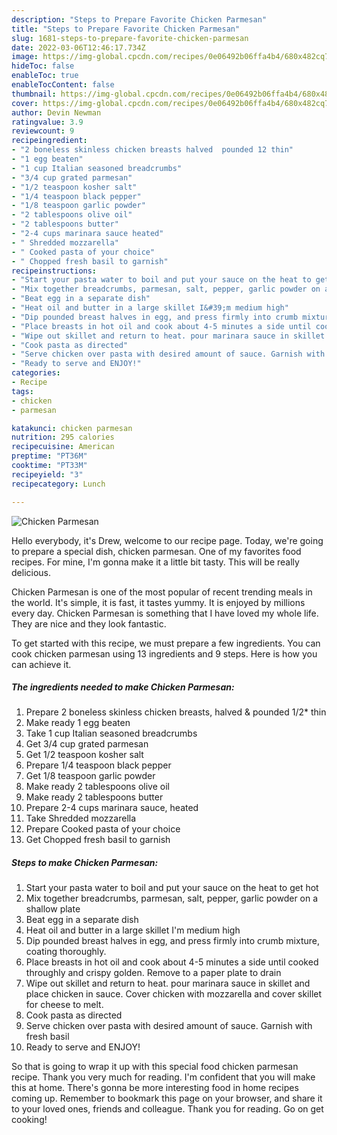 ```yaml
---
description: "Steps to Prepare Favorite Chicken Parmesan"
title: "Steps to Prepare Favorite Chicken Parmesan"
slug: 1681-steps-to-prepare-favorite-chicken-parmesan
date: 2022-03-06T12:46:17.734Z
image: https://img-global.cpcdn.com/recipes/0e06492b06ffa4b4/680x482cq70/chicken-parmesan-recipe-main-photo.jpg
hideToc: false
enableToc: true
enableTocContent: false
thumbnail: https://img-global.cpcdn.com/recipes/0e06492b06ffa4b4/680x482cq70/chicken-parmesan-recipe-main-photo.jpg
cover: https://img-global.cpcdn.com/recipes/0e06492b06ffa4b4/680x482cq70/chicken-parmesan-recipe-main-photo.jpg
author: Devin Newman
ratingvalue: 3.9
reviewcount: 9
recipeingredient:
- "2 boneless skinless chicken breasts halved  pounded 12 thin"
- "1 egg beaten"
- "1 cup Italian seasoned breadcrumbs"
- "3/4 cup grated parmesan"
- "1/2 teaspoon kosher salt"
- "1/4 teaspoon black pepper"
- "1/8 teaspoon garlic powder"
- "2 tablespoons olive oil"
- "2 tablespoons butter"
- "2-4 cups marinara sauce heated"
- " Shredded mozzarella"
- " Cooked pasta of your choice"
- " Chopped fresh basil to garnish"
recipeinstructions:
- "Start your pasta water to boil and put your sauce on the heat to get hot"
- "Mix together breadcrumbs, parmesan, salt, pepper, garlic powder on a shallow plate"
- "Beat egg in a separate dish"
- "Heat oil and butter in a large skillet I&#39;m medium high"
- "Dip pounded breast halves in egg, and press firmly into crumb mixture, coating thoroughly."
- "Place breasts in hot oil and cook about 4-5 minutes a side until cooked throughly and crispy golden. Remove to a paper plate to drain"
- "Wipe out skillet and return to heat. pour marinara sauce in skillet and place chicken in sauce. Cover chicken with mozzarella and cover skillet for cheese to melt."
- "Cook pasta as directed"
- "Serve chicken over pasta with desired amount of sauce. Garnish with fresh basil"
- "Ready to serve and ENJOY!"
categories:
- Recipe
tags:
- chicken
- parmesan

katakunci: chicken parmesan 
nutrition: 295 calories
recipecuisine: American
preptime: "PT36M"
cooktime: "PT33M"
recipeyield: "3"
recipecategory: Lunch

---
```



![Chicken Parmesan](https://img-global.cpcdn.com/recipes/0e06492b06ffa4b4/680x482cq70/chicken-parmesan-recipe-main-photo.jpg)

Hello everybody, it's Drew, welcome to our recipe page. Today, we're going to prepare a special dish, chicken parmesan. One of my favorites food recipes. For mine, I'm gonna make it a little bit tasty. This will be really delicious.



Chicken Parmesan is one of the most popular of recent trending meals in the world. It's simple, it is fast, it tastes yummy. It is enjoyed by millions every day. Chicken Parmesan is something that I have loved my whole life. They are nice and they look fantastic.


To get started with this recipe, we must prepare a few ingredients. You can cook chicken parmesan using 13 ingredients and 9 steps. Here is how you can achieve it.

<!--inarticleads1-->

##### The ingredients needed to make Chicken Parmesan:

1. Prepare 2 boneless skinless chicken breasts, halved & pounded 1/2* thin
1. Make ready 1 egg beaten
1. Take 1 cup Italian seasoned breadcrumbs
1. Get 3/4 cup grated parmesan
1. Get 1/2 teaspoon kosher salt
1. Prepare 1/4 teaspoon black pepper
1. Get 1/8 teaspoon garlic powder
1. Make ready 2 tablespoons olive oil
1. Make ready 2 tablespoons butter
1. Prepare 2-4 cups marinara sauce, heated
1. Take  Shredded mozzarella
1. Prepare  Cooked pasta of your choice
1. Get  Chopped fresh basil to garnish




<!--inarticleads2-->

##### Steps to make Chicken Parmesan:

1. Start your pasta water to boil and put your sauce on the heat to get hot
1. Mix together breadcrumbs, parmesan, salt, pepper, garlic powder on a shallow plate
1. Beat egg in a separate dish
1. Heat oil and butter in a large skillet I&#39;m medium high
1. Dip pounded breast halves in egg, and press firmly into crumb mixture, coating thoroughly.
1. Place breasts in hot oil and cook about 4-5 minutes a side until cooked throughly and crispy golden. Remove to a paper plate to drain
1. Wipe out skillet and return to heat. pour marinara sauce in skillet and place chicken in sauce. Cover chicken with mozzarella and cover skillet for cheese to melt.
1. Cook pasta as directed
1. Serve chicken over pasta with desired amount of sauce. Garnish with fresh basil
1. Ready to serve and ENJOY!



So that is going to wrap it up with this special food chicken parmesan recipe. Thank you very much for reading. I'm confident that you will make this at home. There's gonna be more interesting food in home recipes coming up. Remember to bookmark this page on your browser, and share it to your loved ones, friends and colleague. Thank you for reading. Go on get cooking!

